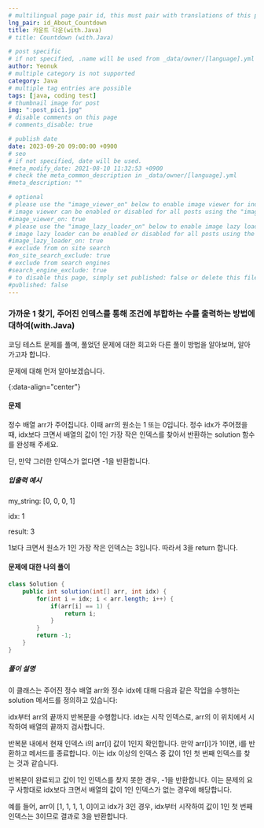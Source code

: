 ```yaml
---
# multilingual page pair id, this must pair with translations of this page. (This name must be unique)
lng_pair: id_About_Countdown
title: 카운트 다운(with.Java)
# title: Countdown (with.Java)

# post specific
# if not specified, .name will be used from _data/owner/[language].yml
author: Yeonuk
# multiple category is not supported
category: Java
# multiple tag entries are possible
tags: [java, coding test]
# thumbnail image for post
img: ":post_pic1.jpg"
# disable comments on this page
# comments_disable: true

# publish date
date: 2023-09-20 09:00:00 +0900
# seo
# if not specified, date will be used.
#meta_modify_date: 2021-08-10 11:32:53 +0900
# check the meta_common_description in _data/owner/[language].yml
#meta_description: ""

# optional
# please use the "image_viewer_on" below to enable image viewer for individual pages or posts (_posts/ or [language]/_posts folders).
# image viewer can be enabled or disabled for all posts using the "image_viewer_posts: true" setting in _data/conf/main.yml.
#image_viewer_on: true
# please use the "image_lazy_loader_on" below to enable image lazy loader for individual pages or posts (_posts/ or [language]/_posts folders).
# image lazy loader can be enabled or disabled for all posts using the "image_lazy_loader_posts: true" setting in _data/conf/main.yml.
#image_lazy_loader_on: true
# exclude from on site search
#on_site_search_exclude: true
# exclude from search engines
#search_engine_exclude: true
# to disable this page, simply set published: false or delete this file
#published: false
---
```


<!-- outline-start -->

### 가까운 1 찾기, 주어진 인덱스를 통해 조건에 부합하는 수를 출력하는 방법에 대하여(with.Java)

코딩 테스트 문제를 풀며, 풀었던 문제에 대한 회고와 다른 풀이 방법을 알아보며, 알아가고자 합니다.

문제에 대해 먼저 알아보겠습니다.

{:data-align="center"}

<!-- outline-end -->

#### 문제

정수 배열 arr가 주어집니다. 이때 arr의 원소는 1 또는 0입니다. 정수 idx가 주어졌을 때, idx보다 크면서 배열의 값이 1인 가장 작은 인덱스를 찾아서 반환하는 solution 함수를 완성해 주세요.

단, 만약 그러한 인덱스가 없다면 -1을 반환합니다.

##### 입출력 예시

my_string: [0, 0, 0, 1]

idx: 1

result: 3

1보다 크면서 원소가 1인 가장 작은 인덱스는 3입니다. 따라서 3을 return 합니다.

<!-- | i   | arr[i] | stk     |
| --- | ------ | ------- |
| 0   | 1      | []      |
| 1   | 4      | [1]     | -->

#### 문제에 대한 나의 풀이

```java
class Solution {
    public int solution(int[] arr, int idx) {
        for(int i = idx; i < arr.length; i++) {
            if(arr[i] == 1) {
                return i;
            }
        }
        return -1;
    }
}
```

##### 풀이 설명

이 클래스는 주어진 정수 배열 arr와 정수 idx에 대해 다음과 같은 작업을 수행하는 solution 메서드를 정의하고 있습니다:

idx부터 arr의 끝까지 반복문을 수행합니다. idx는 시작 인덱스로, arr의 이 위치에서 시작하여 배열의 끝까지 검사합니다.

반복문 내에서 현재 인덱스 i의 arr[i] 값이 1인지 확인합니다. 만약 arr[i]가 1이면, i를 반환하고 메서드를 종료합니다. 이는 idx 이상의 인덱스 중 값이 1인 첫 번째 인덱스를 찾는 것과 같습니다.

반복문이 완료되고 값이 1인 인덱스를 찾지 못한 경우, -1을 반환합니다. 이는 문제의 요구 사항대로 idx보다 크면서 배열의 값이 1인 인덱스가 없는 경우에 해당합니다.

예를 들어, arr이 [1, 1, 1, 1, 0]이고 idx가 3인 경우, idx부터 시작하여 값이 1인 첫 번째 인덱스는 3이므로 결과로 3을 반환합니다.
